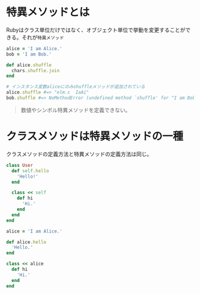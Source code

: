 # 特異メソッドとは
Rubyはクラス単位だけではなく、オブジェクト単位で挙動を変更することができる。それが`特異メソッド`

```ruby
alice = 'I am Alice.'
bob = 'I am Bob.'

def alice.shuffle
  chars.shuffle.join
end

# インスタンス変数aliceにのみshuffleメソッドが追加されている
alice.shuffle #=> "elm.c  IaAi"
bob.shuffle #=> NoMethodError (undefined method `shuffle' for "I am Bob.":String)
```

> 数値やシンボル特異メソッドを定義できない。

# クラスメソッドは特異メソッドの一種
クラスメソッドの定義方法と特異メソッドの定義方法は同じ。
```ruby
class User
  def self.hello
    'Hello!'
  end

  class << self
    def hi
      'Hi.'
    end
  end
end

alice = 'I am Alice.'

def alice.hello
  'Hello.'
end

class << alice
  def hi
    'Hi.'
  end
end
```